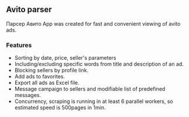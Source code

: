 ## Avito parser
Парсер Авито
App was created for fast and convenient viewing of avito ads.

### Features
+ Sorting by date, price, seller's parameters
+ Including/excluding specific words from title and description of an ad.
+ Blocking sellers by profile link.
+ Add ads to favorites.
+ Export all ads as Excel file.
+ Message campaign to sellers and modifiable list of predefined messages.
+ Concurrency, scraping is running in at least 6 parallel workers, so estimated speed is 500pages in 1min. 
